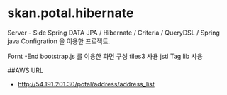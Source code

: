 # skan.potal.hibernate

Server - Side
Spring DATA JPA / Hibernate / Criteria / QueryDSL / Spring java Configration 을 이용한 프로젝트.

Fornt -End 
bootstrap.js 를 이용한 화면 구성 
tiles3 사용 
jstl Tag lib 사용

##AWS URL
* http://54.191.201.30/potal/address/address_list


